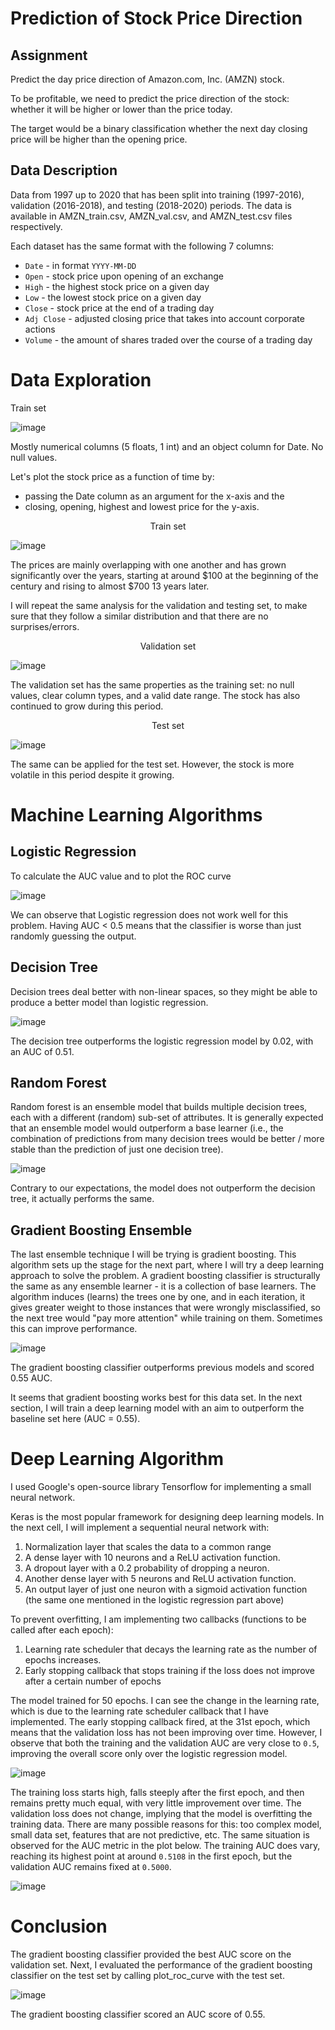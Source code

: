 # Prediction of Stock Price Direction
## Assignment
Predict the day price direction of Amazon.com, Inc. (AMZN) stock.

To be profitable, we need to predict the price direction of the stock: whether it will be higher or lower than the price today. 

The target would be a binary classification whether the next day closing price will be higher than the opening price.

## Data Description
Data from 1997 up to 2020 that has been split into training (1997-2016), validation (2016-2018), and testing (2018-2020) periods. The data is available in AMZN_train.csv, AMZN_val.csv, and AMZN_test.csv files respectively.

Each dataset has the same format with the following 7 columns:
- `Date` - in format `YYYY-MM-DD`
- `Open` - stock price upon opening of an exchange
- `High` - the highest stock price on a given day
- `Low` - the lowest stock price on a given day
- `Close` - stock price at the end of a trading day
- `Adj Close` - adjusted closing price that takes into account corporate actions
- `Volume` - the amount of shares traded over the course of a trading day

# Data Exploration
Train set 

![image](https://user-images.githubusercontent.com/65124287/212928234-18f0d3de-12fc-4c22-a671-c156b21aed38.png)

Mostly numerical columns (5 floats, 1 int) and an object column for Date. No null values.

Let's plot the stock price as a function of time by:
- passing the Date column as an argument for the x-axis and the
- closing, opening, highest and lowest price for the y-axis.

<p align="center">
Train set
  
![image](https://user-images.githubusercontent.com/65124287/212928481-05768f68-69ae-4545-a22c-be1720fec3e4.png)
</p>

The prices are mainly overlapping with one another and has grown significantly over the years, starting at around $100 at the beginning of the century and rising to almost $700 13 years later.

I will repeat the same analysis for the validation and testing set, to make sure that they follow a similar distribution and that there are no surprises/errors.

<p align="center">
Validation set
  
![image](https://user-images.githubusercontent.com/65124287/212929381-291645d7-2c80-4d10-87f7-8ad4a4a909a9.png)
</p>

The validation set has the same properties as the training set: no null values, clear column types, and a valid date range. The stock has also continued to grow during this period.

<p align="center">
Test set

![image](https://user-images.githubusercontent.com/65124287/212929462-d10b3df2-e624-420b-ad27-ff5714d9a61b.png)
</p>

The same can be applied for the test set. However, the stock is more volatile in this period despite it growing.

# Machine Learning Algorithms 
## Logistic Regression
To calculate the AUC value and to plot the ROC curve

![image](https://user-images.githubusercontent.com/65124287/212931992-77de4d77-2d31-42f1-91ef-d93e81c546eb.png)

We can observe that Logistic regression does not work well for this problem. Having AUC < 0.5 means that the classifier is worse than just randomly guessing the output.

## Decision Tree
Decision trees deal better with non-linear spaces, so they might be able to produce a better model than logistic regression.

![image](https://user-images.githubusercontent.com/65124287/212932105-e49177ae-80f3-4f1d-b9d3-96e59c01d3fa.png)

The decision tree outperforms the logistic regression model by 0.02, with an AUC of 0.51.

## Random Forest
Random forest is an ensemble model that builds multiple decision trees, each with a different (random) sub-set of attributes. It is generally expected that an ensemble model would outperform a base learner (i.e., the combination of predictions from many decision trees would be better / more stable than the prediction of just one decision tree).

![image](https://user-images.githubusercontent.com/65124287/212932285-ba7b70be-644d-49d7-b92d-188f0aa7fb92.png)

Contrary to our expectations, the model does not outperform the decision tree, it actually performs the same.

## Gradient Boosting Ensemble
The last ensemble technique I will be trying is gradient boosting. This algorithm sets up the stage for the next part, where I will try a deep learning approach to solve the problem. A gradient boosting classifier is structurally the same as any ensemble learner - it is a collection of base learners. The algorithm induces (learns) the trees one by one, and in each iteration, it gives greater weight to those instances that were wrongly misclassified, so the next tree would "pay more attention" while training on them. Sometimes this can improve performance.

![image](https://user-images.githubusercontent.com/65124287/212932788-9aa4e6c8-7ced-49fd-8e5e-6864c66e4cb4.png)

The gradient boosting classifier outperforms previous models and scored 0.55 AUC.

It seems that gradient boosting works best for this data set. In the next section, I will train a deep learning model with an aim to outperform the baseline set here (AUC = 0.55).

# Deep Learning Algorithm
I used Google's open-source library Tensorflow for implementing a small neural network. 

Keras is the most popular framework for designing deep learning models. In the next cell, I will implement a sequential neural network with:
1. Normalization layer that scales the data to a common range
2. A dense layer with 10 neurons and a ReLU activation function.
3. A dropout layer with a 0.2 probability of dropping a neuron.
4. Another dense layer with 5 neurons and ReLU activation function.
5. An output layer of just one neuron with a sigmoid activation function (the same one mentioned in the logistic regression part above)

To prevent overfitting, I am implementing two callbacks (functions to be called after each epoch):
1. Learning rate scheduler that decays the learning rate as the number of epochs increases.
2. Early stopping callback that stops training if the loss does not improve after a certain number of epochs

The model trained for 50 epochs. I can see the change in the learning rate, which is due to the learning rate scheduler callback that I have implemented. The early stopping callback fired, at the 31st epoch, which means that the validation loss has not been improving over time. However, I observe that both the training and the validation AUC are very close to `0.5`, improving the overall score only over the logistic regression model.

![image](https://user-images.githubusercontent.com/65124287/212942408-a2849f7c-7867-4fff-ab4a-c19e00fd6de7.png)

The training loss starts high, falls steeply after the first epoch, and then remains pretty much equal, with very little improvement over time. The validation loss does not change, implying that the model is overfitting the training data. There are many possible reasons for this: too complex model, small data set, features that are not predictive, etc. The same situation is observed for the AUC metric in the plot below. The training AUC does vary, reaching its highest point at around `0.5108` in the first epoch, but the validation AUC remains fixed at `0.5000`.

![image](https://user-images.githubusercontent.com/65124287/212942534-f161952f-e77f-46c7-9bf5-742911b9bb33.png)

# Conclusion
The gradient boosting classifier provided the best AUC score on the validation set. Next, I evaluated the performance of the gradient boosting classifier on the test set by calling plot_roc_curve with the test set. 

![image](https://user-images.githubusercontent.com/65124287/212942669-cd11f5ee-6707-46a9-892d-fb06fbb479b8.png)

The gradient boosting classifier scored an AUC score of 0.55.
